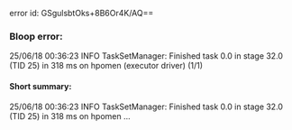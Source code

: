 error id: GSgulsbtOks+8B6Or4K/AQ==
### Bloop error:

25/06/18 00:36:23 INFO TaskSetManager: Finished task 0.0 in stage 32.0 (TID 25) in 318 ms on hpomen (executor driver) (1/1)
#### Short summary: 

25/06/18 00:36:23 INFO TaskSetManager: Finished task 0.0 in stage 32.0 (TID 25) in 318 ms on hpomen ...